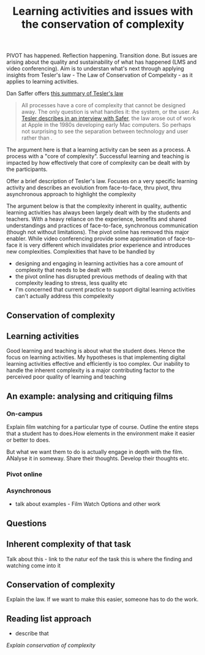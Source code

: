 ﻿---
backlinks:
- title: Blog posts
  url: /memex/share/blog/blog-posts.html
title: Learning activities and issues with the conservation of complexity
---
PIVOT has happened. Reflection happening. Transition done. But issues are arising about the quality and sustainability of what has happened (LMS and video conferencing). Aim is to understan what's next through applying insights from Tesler's law - The Law of Conservation of Compelxity - as it applies to learning activities.

Dan Saffer offers [this summary of Tesler's law](https://medium.com/@odannyboy/controls-are-choices-7de90363d0dd)
> All processes have a core of complexity that cannot be designed away. The only question is what handles it: the system, or the user.
As [Tesler describes in an interview with Safer](https://web.archive.org/web/20080223103732/http://www.designingforinteraction.com/tesler.html), the law arose out of work at Apple in the 1980s developing early Mac computers. So perhaps not surprising to see the separation between technology and user rather than .

The argument here is that a learning activity can be seen as a process. A process with a "core of complexity". Successful learning and teaching is impacted by how effectively that core of complexity can be dealt with by the participants. 


Offer a brief description of Tesler's law.  Focuses on a very specific learning activity and describes an evolution from face-to-face, thru pivot, thru asynchronous approach to highlight the complexity

The argument below is that the complexity inherent in quality, authentic learning activities has always been largely dealt with by the students and teachers. With a heavy reliance on the experience, benefits and shared understandings and practices of face-to-face, synchronous communication (though not without limitations). The pivot online has removed this major enabler. While video conferencing provide some approximation of face-to-face it is very different which invalidates prior experience and introduces new complexities. Complexities that have to be handled by  

- designing and engaging in learning activities has a core amount of complexity that needs to be dealt with
- the pivot online has disrupted previous methods of dealing with that complexity leading to stress, less quality etc
- I'm concerned that current practice to support digital learning activities can't actually address this compelexity

## Conservation of complexity


## Learning activities

Good learning and teaching is about what the student does. Hence the focus on learning activities. 
My hypotheses is that implementing digital learning activities effective and efficiently is too complex. Our inability to handle the inherent complexity is a major contributing factor to the perceived poor quality of learning and teaching

## An example: analysing and critiquing films

### On-campus

Explain film watching for a particular type of course. Outline the entire steps that a student has to does.How elements in the environment make it easier or better to does.

But what we want them to do is actually engage in depth with the film. ANalyse it in someway. Share their thoughts. Develop their thoughts etc.

### Pivot online


### Asynchronous

- talk about examples - Film Watch Options and other work

## Questions


## Inherent complexity of that task

Talk about this - link to the natur eof the task this is where the finding and watching come into it

## Conservation of complexity

Explain the law.  If we want to make this easier, someone has to do the work.

## Reading list approach

- describe that

*Explain conservation of complexity*